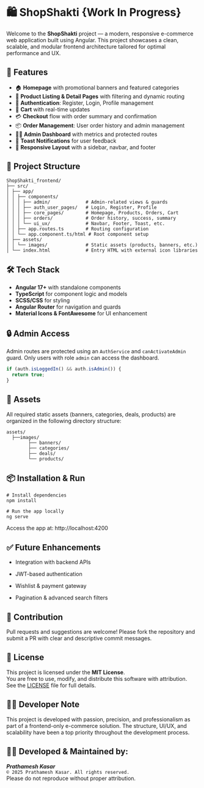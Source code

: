 # 🛍️ ShopShakti {Work In Progress}

Welcome to the **ShopShakti** project — a modern, responsive e-commerce web application built using Angular. This project showcases a clean, scalable, and modular frontend architecture tailored for optimal performance and UX.

## 🚀 Features

- 🏠 **Homepage** with promotional banners and featured categories
- 🛒 **Product Listing & Detail Pages** with filtering and dynamic routing
- 👤 **Authentication**: Register, Login, Profile management
- 🧺 **Cart** with real-time updates
- 💳 **Checkout** flow with order summary and confirmation
- 📦 **Order Management**: User order history and admin management
- 🧑‍💼 **Admin Dashboard** with metrics and protected routes
- 🍞 **Toast Notifications** for user feedback
- 🧭 **Responsive Layout** with a sidebar, navbar, and footer

## 🧱 Project Structure
```
ShopShakti_frontend/
├── src/
│ ├── app/
│ │ ├── components/
│ │ │ ├── admin/             # Admin-related views & guards
│ │ │ ├── auth_user_pages/   # Login, Register, Profile
│ │ │ ├── core_pages/        # Homepage, Products, Orders, Cart
│ │ │ ├── orders/            # Order history, success, summary
│ │ │ └── ui_ux/             # Navbar, Footer, Toast, etc.
│ │ ├── app.routes.ts        # Routing configuration
│ │ └── app.component.ts/html # Root component setup
│ ├── assets/
│ │ └── images/              # Static assets (products, banners, etc.)
│ └── index.html             # Entry HTML with external icon libraries
```

## 🛠️ Tech Stack

- **Angular 17+** with standalone components
- **TypeScript** for component logic and models
- **SCSS/CSS** for styling
- **Angular Router** for navigation and guards
- **Material Icons & FontAwesome** for UI enhancement

## 🔒 Admin Access

Admin routes are protected using an `AuthService` and `canActivateAdmin` guard. Only users with role `admin` can access the dashboard.

```ts
if (auth.isLoggedIn() && auth.isAdmin()) {
  return true;
}
```

## 📸 Assets

All required static assets (banners, categories, deals, products) are organized in the following directory structure:
```
assets/
  ├──images/
        ├── banners/
        ├── categories/
        ├── deals/
        └── products/
```

## 📦 Installation & Run
```
# Install dependencies
npm install

# Run the app locally
ng serve
```
Access the app at: http://localhost:4200

## ✅ Future Enhancements
- Integration with backend APIs

- JWT-based authentication

- Wishlist & payment gateway

- Pagination & advanced search filters

## 🤝 Contribution

Pull requests and suggestions are welcome! Please fork the repository and submit a PR with clear and descriptive commit messages.

## 📄 License

This project is licensed under the **MIT License**.  
You are free to use, modify, and distribute this software with attribution.  
See the [LICENSE](./LICENSE) file for full details.


## 👨‍💻 Developer Note
This project is developed with passion, precision, and professionalism as part of a frontend-only e-commerce solution. The structure, UI/UX, and scalability have been a top priority throughout the development process.

## 🧑‍🎓 Developed & Maintained by:

***Prathamesh Kasar*** 
<br>
`© 2025 Prathamesh Kasar. All rights reserved.`
<br>
Please do not reproduce without proper attribution.

